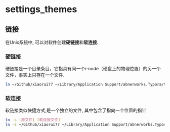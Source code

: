 # settings_themes

## 链接

在Unix系统中, 可以对软件创建**硬链接**和**软连接**.

### 硬链接

硬链接是一个目录条目，它指具有同一个i-node（硬盘上的物理位置）的另一个文件，事实上只存在一个文件.

```bash
ln ~/Github/xiaorui77 ~/Library/Application Support/abnerworks.Typora/themes
```

### 软连接

软链接类似快捷方式,是一个独立的文件, 其中包含了指向一个位置的指针

```bash
ln -s [原文件] [软连接文件]
ln -s ~/Github/xiaorui77 ~/Library/Application Support/abnerworks.Typora/themes
```
